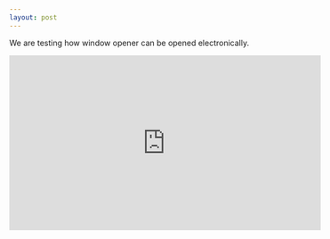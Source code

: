```yaml
---
layout: post
---
```


We are testing how window opener can be opened electronically.

<iframe width="560" height="315" src="https://www.youtube.com/embed/MZDgkZU_wtU" frameborder="0" allow="accelerometer; autoplay; encrypted-media; gyroscope; picture-in-picture" allowfullscreen></iframe>


